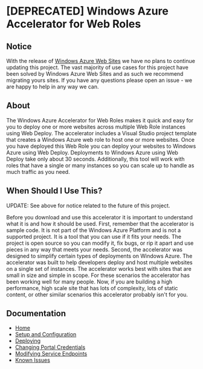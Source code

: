 # [DEPRECATED] Windows Azure Accelerator for Web Roles #

## Notice
With the release of [Windows Azure Web Sites](http://www.windowsazure.com/en-us/home/scenarios/web-sites/) we have no plans to continue updating this project. The vast majority of use cases for this project have been solved by Windows Azure Web Sites and as such we recommend migrating yours sites. If you have any questions please open an issue - we are happy to help in any way we can.

## About
The Windows Azure Accelerator for Web Roles makes it quick and easy for you to deploy one or more websites across multiple Web Role instances using Web Deploy. The accelerator includes a Visual Studio project template that creates a Windows Azure web role to host one or more websites. Once you have deployed this Web Role you can deploy your websites to Windows Azure using Web Deploy. Deployments to Windows Azure using Web Deploy take only about 30 seconds. Additionally, this tool will work with roles that have a single or many instances so you can scale up to handle as much traffic as you need.


## When Should I Use This? ##
UPDATE: See above for notice related to the future of this project. 

Before you download and use this accelerator it is important to understand what it is and how it should be used. First, remember that the accelerator is sample code. It is not part of the Windows Azure Platform and is not a supported project. It is a tool that you can use if it fits your needs. The project is open source so you can modify it, fix bugs, or rip it apart and use pieces in any way that meets your needs. Second, the accelerator was designed to simplify certain types of deployments on Windows Azure. The accelerator was built to help developers deploy and host multiple websites on a single set of instances. The accelerator works best with sites that are small in size and simple in scope. For these scenarios the accelerator has been working well for many people. Now, if you are building a high performance, high scale site that has lots of complexity, lots of static content, or other similar scenarios this accelerator probably isn't for you.

## Documentation ##
* [Home](/WindowsAzure-Accelerators/wa-accelerator-webroles/wiki)
* [Setup and Configuration](/WindowsAzure-Accelerators/wa-accelerator-webroles/wiki/Setup-and-Configuration)
* [Deploying](/WindowsAzure-Accelerators/wa-accelerator-webroles/wiki/Deploying)
* [Changing Portal Credentials](/WindowsAzure-Accelerators/wa-accelerator-webroles/wiki/portal-credentials)
* [Modifying Service Endpoints](/WindowsAzure-Accelerators/wa-accelerator-webroles/wiki/service-endpoints)
* [Known Issues](/WindowsAzure-Accelerators/wa-accelerator-webroles/wiki/known-issues)